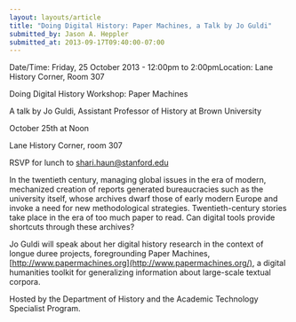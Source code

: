 ```yaml
---
layout: layouts/article
title: "Doing Digital History: Paper Machines, a Talk by Jo Guldi"
submitted_by: Jason A. Heppler
submitted_at: 2013-09-17T09:40:00-07:00
---
```



Date/Time: Friday, 25 October 2013 - 12:00pm to 2:00pmLocation: Lane History Corner, Room 307 

Doing Digital History Workshop: Paper Machines


 A talk by Jo Guldi, Assistant Professor of History at Brown University


 October 25th at Noon  

 Lane History Corner, room 307  

 RSVP for lunch to [shari.haun@stanford.edu](mailto:shari.haun@stanford.edu)


 In the twentieth century, managing global issues in the era of modern, mechanized creation of reports generated bureaucracies such as the university itself, whose archives dwarf those of early modern Europe and invoke a need for new methodological strategies. Twentieth-century stories take place in the era of too much paper to read. Can digital tools provide shortcuts through these archives?


 Jo Guldi will speak about her digital history research in the context of longue duree projects, foregrounding Paper Machines,[http://www.papermachines.org](http://www.papermachines.org/), a digital humanities toolkit for generalizing information about large-scale textual corpora.


 Hosted by the Department of History and the Academic Technology Specialist Program.


 


